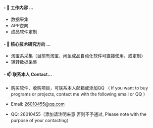 

<!--

### Hi there 👋


**FightingForWhat/FightingForWhat** is a ✨ _special_ ✨ repository because its `README.md` (this file) appears on your GitHub profile.

Here are some ideas to get you started:

- 👯 I’m looking to collaborate on ...
- 🤔 I’m looking for help with ...
- 💬 Ask me about ...

- 😄 Pronouns: ...
- ⚡ Fun fact: ...

!-->

####  - 🔭 工作内容 ...

* 数据采集
* APP逆向
* 成品软件定制
 
####  - 🌱 核心技术研究方向 ...

* 淘宝系采集（目前有淘宝、闲鱼成品自动化软件可直接使用，或定制）
* 转转数据采集


####  - 📫 联系本人 Contact... 

* 购买软件、收购项目，可联系本人邮箱或添加QQ （ If you want to buy programs or projects, contact me with the following email or QQ ）


* Email: 26010455@qq.com


* QQ: 26010455（添加请注明来意 否则不予通过, Please note with the purpose of your contacting）


